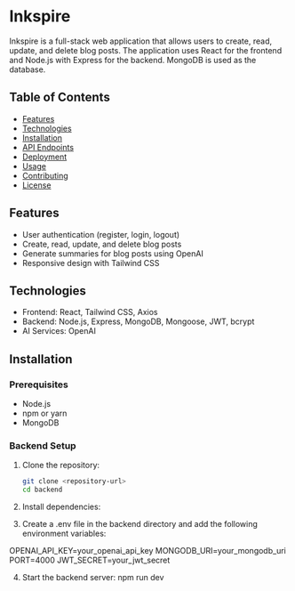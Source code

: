 # Inkspire

Inkspire is a full-stack web application that allows users to create, read, update, and delete blog posts. The application uses React for the frontend and Node.js with Express for the backend. MongoDB is used as the database.

## Table of Contents

- [Features](#features)
- [Technologies](#technologies)
- [Installation](#installation)
- [API Endpoints](#api-endpoints)
- [Deployment](#deployment)
- [Usage](#usage)
- [Contributing](#contributing)
- [License](#license)

## Features

- User authentication (register, login, logout)
- Create, read, update, and delete blog posts
- Generate summaries for blog posts using OpenAI
- Responsive design with Tailwind CSS

## Technologies

- Frontend: React, Tailwind CSS, Axios
- Backend: Node.js, Express, MongoDB, Mongoose, JWT, bcrypt
- AI Services: OpenAI

## Installation

### Prerequisites

- Node.js
- npm or yarn
- MongoDB

### Backend Setup

1. Clone the repository:

   ```sh
   git clone <repository-url>
   cd backend
   ```

2. Install dependencies:

3. Create a .env file in the backend directory and add the following environment variables:

OPENAI_API_KEY=your_openai_api_key
MONGODB_URI=your_mongodb_uri
PORT=4000
JWT_SECRET=your_jwt_secret

4. Start the backend server:
   npm run dev
